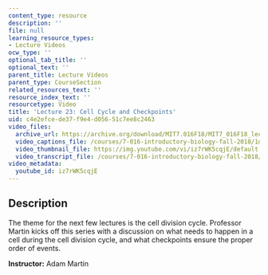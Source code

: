 ```yaml
---
content_type: resource
description: ''
file: null
learning_resource_types:
- Lecture Videos
ocw_type: ''
optional_tab_title: ''
optional_text: ''
parent_title: Lecture Videos
parent_type: CourseSection
related_resources_text: ''
resource_index_text: ''
resourcetype: Video
title: 'Lecture 23: Cell Cycle and Checkpoints'
uid: c4e2efce-de37-f9e4-d056-51c7ee8c2463
video_files:
  archive_url: https://archive.org/download/MIT7.016F18/MIT7_016F18_lec23_300k.mp4
  video_captions_file: /courses/7-016-introductory-biology-fall-2018/1ddf5bb8d34551cca8ce946e9a3443ea_iz7rWK5cqjE.vtt
  video_thumbnail_file: https://img.youtube.com/vi/iz7rWK5cqjE/default.jpg
  video_transcript_file: /courses/7-016-introductory-biology-fall-2018/e175e4be1b41b45a45a49f01956c320b_iz7rWK5cqjE.pdf
video_metadata:
  youtube_id: iz7rWK5cqjE
---
```


Description
-----------

The theme for the next few lectures is the cell division cycle. Professor Martin kicks off this series with a discussion on what needs to happen in a cell during the cell division cycle, and what checkpoints ensure the proper order of events.

**Instructor:** Adam Martin